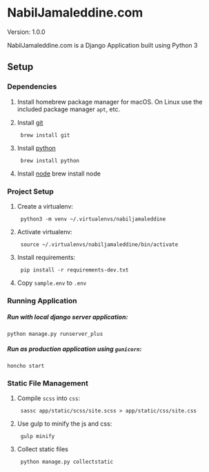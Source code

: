 # NabilJamaleddine.com

Version: 1.0.0

NabilJamaleddine.com is a Django Application built using Python 3

## Setup
### Dependencies
1. Install homebrew package manager for macOS. On Linux use the included package manager `apt`, etc.

2. Install [git](https://git-scm.com/)

        brew install git

3. Install [python](https://www.python.org/)

        brew install python

4. Install [node](https://nodejs.org/en/)
        brew install node


### Project Setup
1. Create a virtualenv:

        python3 -m venv ~/.virtualenvs/nabiljamaleddine

2. Activate virtualenv:

        source ~/.virtualenvs/nabiljamaleddine/bin/activate

3. Install requirements:

        pip install -r requirements-dev.txt

4. Copy `sample.env` to `.env`


### Running Application
##### Run with local django server application:
    python manage.py runserver_plus

##### Run as production application using `gunicorn`:
    honcho start


### Static File Management
1. Compile `scss` into `css`:

        sassc app/static/scss/site.scss > app/static/css/site.css

2. Use gulp to minify the js and css:

        gulp minify

3. Collect static files

        python manage.py collectstatic
